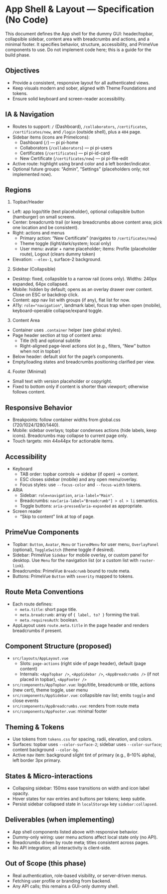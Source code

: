 # App Shell & Layout — Specification (No Code)

This document defines the App shell for the dummy GUI: header/topbar, collapsible sidebar, content area with breadcrumbs and actions, and a minimal footer. It specifies behavior, structure, accessibility, and PrimeVue components to use. Do not implement code here; this is a guide for the build phase.

## Objectives
- Provide a consistent, responsive layout for all authenticated views.
- Keep visuals modern and sober, aligned with Theme Foundations and tokens.
- Ensure solid keyboard and screen-reader accessibility.

## IA & Navigation
- Routes to support: `/` (Dashboard), `/collaborators`, `/certificates`, `/certificates/new`, and `/login` (outside shell), plus a `404` page.
- Sidebar items (icons are PrimeIcons):
  - Dashboard (`/`) — pi pi-home
  - Collaborators (`/collaborators`) — pi pi-users
  - Certificates (`/certificates`) — pi pi-id-card
  - New Certificate (`/certificates/new`) — pi pi-file-edit
- Active route: highlight using brand color and a left border/indicator.
- Optional future groups: “Admin”, “Settings” (placeholders only; not implemented now).

## Regions
1) Topbar/Header
- Left: app logo/title (text placeholder), optional collapsible button (hamburger) on small screens.
- Center: breadcrumb trail (or keep breadcrumbs above content area; pick one location and be consistent).
- Right: actions and menus
  - Primary action: “New Certificate” (navigates to `/certificates/new`)
  - Theme toggle (light/dark/system; local only)
  - User menu: avatar + name placeholder; items: Profile (placeholder route), Logout (clears dummy token)
- Elevation: `--elev-1`, surface-2 background.

2) Sidebar (Collapsible)
- Desktop: fixed, collapsible to a narrow rail (icons only). Widths: 240px expanded, 64px collapsed.
- Mobile: hidden by default; opens as an overlay drawer over content. Close on ESC or backdrop click.
- Content: app nav list with groups (if any), flat list for now.
- A11y: `role="navigation"`, landmark label, focus trap when open (mobile), keyboard-operable collapse/expand toggle.

3) Content Area
- Container uses `.container` helper (see global styles).
- Page header section at top of content area:
  - Title (h1) and optional subtitle
  - Right-aligned page-level actions slot (e.g., filters, “New” button when not in topbar)
- Below header: default slot for the page’s components.
- Empty/loading states and breadcrumbs positioning clarified per view.

4) Footer (Minimal)
- Small text with version placeholder or copyright.
- Fixed to bottom only if content is shorter than viewport; otherwise follows content.

## Responsive Behavior
- Breakpoints: follow container widths from global.css (720/1024/1280/1440).
- Mobile: sidebar overlays; topbar condenses actions (hide labels, keep icons). Breadcrumbs may collapse to current page only.
- Touch targets: min 44x44px for actionable items.

## Accessibility
- Keyboard
  - TAB order: topbar controls → sidebar (if open) → content.
  - ESC closes sidebar (mobile) and any open menu/overlay.
  - Focus styles: use `--focus-color` and `--focus-width` tokens.
- ARIA
  - Sidebar: `role=navigation`, `aria-label="Main"`.
  - Breadcrumbs: `nav[aria-label="Breadcrumb"] > ol > li` semantics.
  - Toggle buttons: `aria-pressed`/`aria-expanded` as appropriate.
- Screen reader
  - “Skip to content” link at top of page.

## PrimeVue Components
- Topbar: `Button`, `Avatar`, `Menu` or `TieredMenu` for user menu, `OverlayPanel` (optional), `ToggleSwitch` (theme toggle if desired).
- Sidebar: PrimeVue `Sidebar` for mobile overlay, or custom panel for desktop. Use `Menu` for the navigation list (or a custom list with `router-link`).
- Breadcrumbs: PrimeVue `Breadcrumb` bound to route meta.
- Buttons: PrimeVue `Button` with `severity` mapped to tokens.

## Route Meta Conventions
- Each route defines:
  - `meta.title`: short page title.
  - `meta.breadcrumb`: array of `{ label, to? }` forming the trail.
  - `meta.requiresAuth`: boolean.
- AppLayout uses `route.meta.title` in the page header and renders breadcrumbs if present.

## Component Structure (proposed)
- `src/layouts/AppLayout.vue`
  - Slots: `page-actions` (right side of page header), default (page content)
  - Internals: `<AppTopbar />`, `<AppSidebar />`, `<AppBreadcrumbs />` (if not placed in topbar), `<AppFooter />`
- `src/components/AppTopbar.vue`: logo/title, breadcrumb or title, actions (new cert), theme toggle, user menu
- `src/components/AppSidebar.vue`: collapsible nav list; emits `toggle` and close events
- `src/components/AppBreadcrumbs.vue`: renders from route meta
- `src/components/AppFooter.vue`: minimal footer

## Theming & Tokens
- Use tokens from `tokens.css` for spacing, radii, elevation, and colors.
- Surfaces: topbar uses `--color-surface-2`; sidebar uses `--color-surface`; content background `--color-bg`.
- Active nav item: background slight tint of primary (e.g., 8–10% alpha), left border 3px primary.

## States & Micro-interactions
- Collapsing sidebar: 150ms ease transitions on width and icon label opacity.
- Hover states for nav entries and buttons per tokens; keep subtle.
- Persist sidebar collapsed state in `localStorage` key `sidebar:collapsed`.

## Deliverables (when implementing)
- App shell components listed above with responsive behavior.
- Dummy-only wiring: user menu actions affect local state only (no API).
- Breadcrumbs driven by route meta; titles consistent across pages.
- No API integration; all interactivity is client-side.

## Out of Scope (this phase)
- Real authentication, role-based visibility, or server-driven menus.
- Fetching user profile or branding from backend.
- Any API calls; this remains a GUI-only dummy shell.
